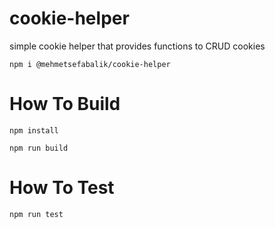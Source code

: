 # cookie-helper
simple cookie helper that provides functions to CRUD cookies

`npm i @mehmetsefabalik/cookie-helper`

# How To Build

`npm install`

`npm run build`

# How To Test

`npm run test`
